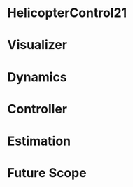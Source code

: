 # HelicopterControl21

  # Visualizer

  # Dynamics
  
  # Controller
  
  # Estimation
  
  # Future Scope

